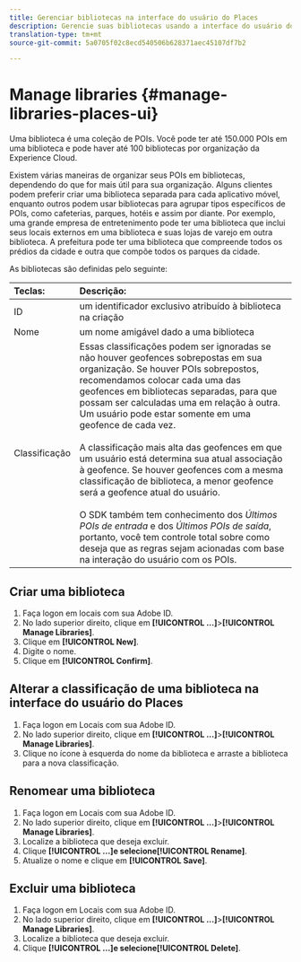 ```yaml
---
title: Gerenciar bibliotecas na interface do usuário do Places
description: Gerencie suas bibliotecas usando a interface do usuário do Places.
translation-type: tm+mt
source-git-commit: 5a0705f02c8ecd540506b628371aec45107df7b2

---
```



# Manage libraries {#manage-libraries-places-ui}

Uma biblioteca é uma coleção de POIs. Você pode ter até 150.000 POIs em uma biblioteca e pode haver até 100 bibliotecas por organização da Experience Cloud.

Existem várias maneiras de organizar seus POIs em bibliotecas, dependendo do que for mais útil para sua organização. Alguns clientes podem preferir criar uma biblioteca separada para cada aplicativo móvel, enquanto outros podem usar bibliotecas para agrupar tipos específicos de POIs, como cafeterias, parques, hotéis e assim por diante. Por exemplo, uma grande empresa de entretenimento pode ter uma biblioteca que inclui seus locais externos em uma biblioteca e suas lojas de varejo em outra biblioteca. A prefeitura pode ter uma biblioteca que compreende todos os prédios da cidade e outra que compõe todos os parques da cidade.

As bibliotecas são definidas pelo seguinte:

| Teclas: | Descrição: |
| :--- | :--- |
| ID | um identificador exclusivo atribuído à biblioteca na criação |
| Nome | um nome amigável dado a uma biblioteca |
| Classificação | Essas classificações podem ser ignoradas se não houver geofences sobrepostas em sua organização. Se houver POIs sobrepostos, recomendamos colocar cada uma das geofences em bibliotecas separadas, para que possam ser calculadas uma em relação à outra. Um usuário pode estar somente em uma geofence de cada vez. <br><br>A classificação mais alta das geofences em que um usuário está determina sua atual associação à geofence. Se houver geofences com a mesma classificação de biblioteca, a menor geofence será a geofence atual do usuário. <br><br>O SDK também tem conhecimento dos *Últimos POIs de entrada* e dos *Últimos POIs de saída*, portanto, você tem controle total sobre como deseja que as regras sejam acionadas com base na interação do usuário com os POIs. |

## Criar uma biblioteca

1. Faça logon em locais com sua Adobe ID.
1. No lado superior direito, clique em **[!UICONTROL ...]**>**[!UICONTROL Manage Libraries]**.
1. Clique em **[!UICONTROL New]**.
1. Digite o nome.
1. Clique em **[!UICONTROL Confirm]**.

## Alterar a classificação de uma biblioteca na interface do usuário do Places

1. Faça logon em Locais com sua Adobe ID.
1. No lado superior direito, clique em **[!UICONTROL ...]**>**[!UICONTROL Manage Libraries]**.
1. Clique no ícone à esquerda do nome da biblioteca e arraste a biblioteca para a nova classificação.

## Renomear uma biblioteca

1. Faça logon em Locais com sua Adobe ID.
1. No lado superior direito, clique em **[!UICONTROL ...]**>**[!UICONTROL Manage Libraries]**.
1. Localize a biblioteca que deseja excluir.
1. Clique **[!UICONTROL ...]**e selecione**[!UICONTROL Rename]**.
1. Atualize o nome e clique em **[!UICONTROL Save]**.

## Excluir uma biblioteca

1. Faça logon em Locais com sua Adobe ID.
1. No lado superior direito, clique em **[!UICONTROL ...]**>**[!UICONTROL Manage Libraries]**.
1. Localize a biblioteca que deseja excluir.
1. Clique **[!UICONTROL ...]**e selecione**[!UICONTROL Delete]**.

